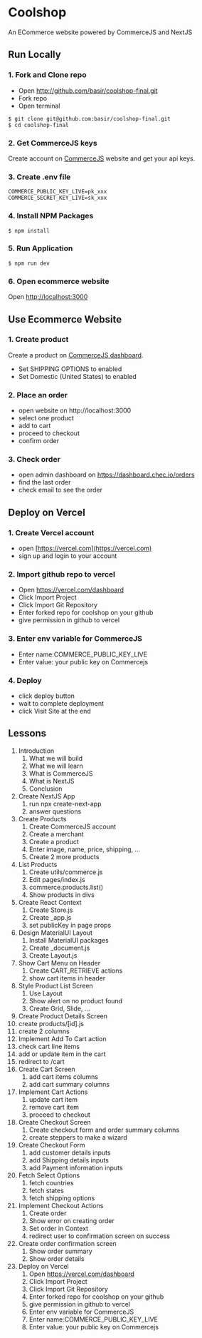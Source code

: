# Coolshop
  An ECommerce website powered by CommerceJS and NextJS
 
## Run Locally

### 1. Fork and Clone repo
- Open http://github.com/basir/coolshop-final.git
- Fork repo
- Open terminal
```
$ git clone git@github.com:basir/coolshop-final.git
$ cd coolshop-final
```

### 2. Get CommerceJS keys
Create account on [CommerceJS](http://commercejs.com/) website and get your api keys.

### 3. Create .env file
```
COMMERCE_PUBLIC_KEY_LIVE=pk_xxx
COMMERCE_SECRET_KEY_LIVE=sk_xxx
```

### 4. Install NPM Packages
```
$ npm install
```

### 5. Run Application
```
$ npm run dev
```

### 6. Open ecommerce website
Open [http://localhost:3000](http://localhost:3000)

## Use Ecommerce Website

### 1. Create product
Create a product on [CommerceJS dashboard](https://dashboard.chec.io/products).
 - Set SHIPPING OPTIONS to enabled
 - Set Domestic (United States) to enabled

### 2. Place an order
- open website on http://localhost:3000
- select one product
- add to cart
- proceed to checkout
- confirm order
  
### 3. Check order
- open admin dashboard on https://dashboard.chec.io/orders
- find the last order
- check email to see the order

## Deploy on Vercel

### 1. Create Vercel account
- open [https://vercel.com](https://vercel.com)
- sign up and login to your account


### 2. Import github repo to vercel
- Open https://vercel.com/dashboard
- Click Import Project
- Click Import Git Repository
- Enter forked repo for coolshop on your github
- give permission in github to vercel

### 3. Enter env variable for CommerceJS
- Enter name:COMMERCE_PUBLIC_KEY_LIVE
- Enter value: your public key on Commercejs

### 4. Deploy
- click deploy button
- wait to complete deployment
- click Visit Site at the end

## Lessons
1. Introduction
   1. What we will build
   2. What we will learn
   3. What is CommerceJS
   4. What is NextJS
   5. Conclusion
2. Create NextJS App
   1. run npx create-next-app
   2. answer questions
3. Create Products
   1. Create CommerceJS account
   2. Create a merchant
   3. Create a product
   4. Enter image, name, price, shipping, ...
   5. Create 2 more products
4. List Products
   1. Create utils/commerce.js
   2. Edit pages/index.js
   3. commerce.products.list()
   4. Show products in divs
6. Create React Context
   1. Create Store.js
   2. Create _app.js
   3. set publicKey in page props
5. Design MaterialUI Layout
   1. Install MaterialUI packages
   3. Create _document.js
   2. Create Layout.js
7. Show Cart Menu on Header
   1. Create CART_RETRIEVE actions
   2. show cart items in header
8. Style Product List Screen
   1. Use Layout
   2. Show alert on no product found
   3. Create Grid, Slide, ...
9.  Create Product Details Screen
   4. create products/[id].js
   5. create 2 columns
10. Implement Add To Cart action
   6.  check cart line items
   7.  add or update item in the cart
   8.  redirect to /cart
11. Create Cart Screen
    1.  add cart items columns
    2.  add cart summary columns
12. Implement Cart Actions
    1.  update cart item
    2.  remove cart item
    3.  proceed to checkout
13. Create Checkout Screen
    1.  Create checkout form and order summary columns
    2.  create steppers to make a wizard
14. Create Checkout Form
    1.  add customer details inputs
    2.  add Shipping details inputs
    3.  add Payment information inputs
15. Fetch Select Options
    1.  fetch countries
    2.  fetch states 
    3.  fetch shipping options
16. Implement Checkout Actions
    1.  Create order
    2.  Show error on creating order
    3.  Set order in Context
    4.  redirect user to confirmation screen on success
17. Create order confirmation screen
    1.  Show order summary
    2.  Show order details
18. Deploy on Vercel
    1.  Open https://vercel.com/dashboard
    2.  Click Import Project
    3.  Click Import Git Repository
    4.  Enter forked repo for coolshop on your github
    5.  give permission in github to vercel
    6.  Enter env variable for CommerceJS
    7.  Enter name:COMMERCE_PUBLIC_KEY_LIVE
    8.  Enter value: your public key on Commercejs
    